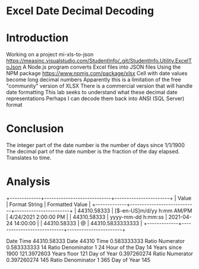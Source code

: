 Excel Date Decimal Decoding
===========================

# Introduction
Working on a project
mi-xls-to-json
https://measinc.visualstudio.com/StudentInfo/_git/StudentInfo.Utility.ExcelToJson
A Node.js program converts Excel files into JSON files
Using the NPM package
https://www.npmjs.com/package/xlsx
Cell with date values become long decimal numbers
Apparently this is a limitation of the free "community" version of XLSX
There is a commercial version that will handle date formatting
This lab seeks to understand what these decimal date representations
Perhaps I can decode them back into ANSI (SQL Server) format

# Conclusion

The integer part of the date number is the number of days since 1/1/1900			
The decimal part of the date number is the fraction of the day elapsed. Translates to time.			

# Analysis			

+-------------+----------------------------+-----------------------+
|    Value    |       Format String        |    Formatted Value    |
+-------------+----------------------------+-----------------------+
| 44310.58333 | [$-en-US]m/d/yy h:mm AM/PM | 4/24/2021  2:00:00 PM |
| 44310.58333 | yyyy-mm-dd h:mm:ss         | 2021-04-24 14:00:00   |
| 44310.58333 | @                          | 44310.5833333333      |
+-------------+----------------------------+-----------------------+

Date Time	44310.58333
Date	44310
Time	0.583333333
Ratio Numerator	0.583333333	14
Ratio Denominator	1	24
Hour of the Day	14
Years since 1900	121.3972603
Years floor	121
Day of Year	0.397260274
Ratio Numerator	0.397260274	145
Ratio Denominator	1	365
Day of Year	145

